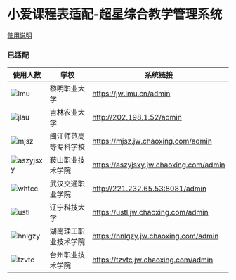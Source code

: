 # 小爱课程表适配-超星综合教学管理系统

[使用说明](usage.md)

### 已适配

| 使用人数 | 学校 | 系统链接 |
| ---- | ---- | ---- |
| ![lmu] | 黎明职业大学 | https://jw.lmu.cn/admin |
| ![jlau] | 吉林农业大学 | http://202.198.1.52/admin |
| ![mjsz] | 闽江师范高等专科学校 | https://mjsz.jw.chaoxing.com/admin |
| ![aszyjsxy] | 鞍山职业技术学院 | https://aszyjsxy.jw.chaoxing.com/admin |
| ![whtcc] | 武汉交通职业学院 | http://221.232.65.53:8081/admin |
| ![ustl] | 辽宁科技大学 | https://ustl.jw.chaoxing.com/admin |
| ![hnlgzy] | 湖南理工职业技术学院 | https://hnlgzy.jw.chaoxing.com/admin |
| ![tzvtc] | 台州职业技术学院 | https://tzvtc.jw.chaoxing.com/admin |


[lmu]: https://img.shields.io/badge/dynamic/json?label=&style=flat-square&query=$.usedNum&url=https%3A%2F%2Fopen-schedule.ai.xiaomi.com%2Fapi%2Fcoder%3Ftb_id%3D40413
[jlau]: https://img.shields.io/badge/dynamic/json?label=&style=flat-square&query=$.usedNum&url=https%3A%2F%2Fopen-schedule.ai.xiaomi.com%2Fapi%2Fcoder%3Ftb_id%3D37267
[mjsz]: https://img.shields.io/badge/dynamic/json?label=&style=flat-square&query=$.usedNum&url=https%3A%2F%2Fopen-schedule.ai.xiaomi.com%2Fapi%2Fcoder%3Ftb_id%3D37264
[aszyjsxy]: https://img.shields.io/badge/dynamic/json?label=&style=flat-square&query=$.usedNum&url=https%3A%2F%2Fopen-schedule.ai.xiaomi.com%2Fapi%2Fcoder%3Ftb_id%3D37312
[whtcc]: https://img.shields.io/badge/dynamic/json?label=&style=flat-square&query=$.usedNum&url=https%3A%2F%2Fopen-schedule.ai.xiaomi.com%2Fapi%2Fcoder%3Ftb_id%3D37317
[ustl]: https://img.shields.io/badge/dynamic/json?label=&style=flat-square&query=$.usedNum&url=https%3A%2F%2Fopen-schedule.ai.xiaomi.com%2Fapi%2Fcoder%3Ftb_id%3D39947
[hnlgzy]: https://img.shields.io/badge/dynamic/json?label=&style=flat-square&query=$.usedNum&url=https%3A%2F%2Fopen-schedule.ai.xiaomi.com%2Fapi%2Fcoder%3Ftb_id%3D40007
[tzvtc]: https://img.shields.io/badge/dynamic/json?label=&style=flat-square&query=$.usedNum&url=https%3A%2F%2Fopen-schedule.ai.xiaomi.com%2Fapi%2Fcoder%3Ftb_id%3D40414
